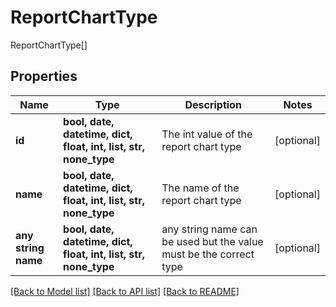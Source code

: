# ReportChartType

ReportChartType[]

## Properties
Name | Type | Description | Notes
------------ | ------------- | ------------- | -------------
**id** | **bool, date, datetime, dict, float, int, list, str, none_type** | The int value of the report chart type | [optional] 
**name** | **bool, date, datetime, dict, float, int, list, str, none_type** | The name of the report chart type | [optional] 
**any string name** | **bool, date, datetime, dict, float, int, list, str, none_type** | any string name can be used but the value must be the correct type | [optional]

[[Back to Model list]](../README.md#documentation-for-models) [[Back to API list]](../README.md#documentation-for-api-endpoints) [[Back to README]](../README.md)


